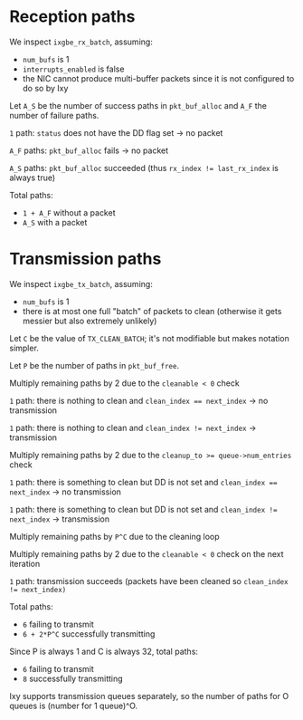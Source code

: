 # Reception paths

We inspect `ixgbe_rx_batch`, assuming:
- `num_bufs` is 1
- `interrupts_enabled` is false
- the NIC cannot produce multi-buffer packets since it is not configured to do so by Ixy

Let `A_S` be the number of success paths in `pkt_buf_alloc` and `A_F` the number of failure paths.


`1` path: `status` does not have the DD flag set -> no packet

`A_F` paths: `pkt_buf_alloc` fails -> no packet

`A_S` paths: `pkt_buf_alloc` succeeded (thus `rx_index != last_rx_index` is always true)


Total paths:
- `1 + A_F` without a packet
- `A_S` with a packet


# Transmission paths

We inspect `ixgbe_tx_batch`, assuming:
- `num_bufs` is 1
- there is at most one full "batch" of packets to clean (otherwise it gets messier but also extremely unlikely)

Let `C` be the value of `TX_CLEAN_BATCH`; it's not modifiable but makes notation simpler.

Let `P` be the number of paths in `pkt_buf_free`. 


Multiply remaining paths by 2 due to the `cleanable < 0` check

`1` path: there is nothing to clean and `clean_index == next_index` -> no transmission

`1` path: there is nothing to clean and `clean_index != next_index` -> transmission

Multiply remaining paths by 2 due to the `cleanup_to >= queue->num_entries` check

`1` path: there is something to clean but DD is not set and `clean_index == next_index` -> no transmission

`1` path: there is something to clean but DD is not set and `clean_index != next_index` -> transmission

Multiply remaining paths by `P^C` due to the cleaning loop

Multiply remaining paths by 2 due to the `cleanable < 0` check on the next iteration

`1` path: transmission succeeds (packets have been cleaned so `clean_index != next_index)`


Total paths:
- `6` failing to transmit
- `6 + 2*P^C` successfully transmitting

Since P is always 1 and C is always 32, total paths:
- `6` failing to transmit
- `8` successfully transmitting

Ixy supports transmission queues separately, so the number of paths for O queues is (number for 1 queue)^O.

